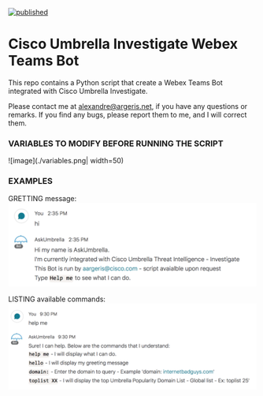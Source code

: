 [![published](https://static.production.devnetcloud.com/codeexchange/assets/images/devnet-published.svg)](https://developer.cisco.com/codeexchange/github/repo/tekgourou/Cisco-FMC-API-user-context)
         
# Cisco Umbrella Investigate Webex Teams Bot
  
This repo contains a Python script that create a Webex Teams Bot integrated with Cisco Umbrella Investigate. 
  
Please contact me at alexandre@argeris.net, if you have any questions or remarks. If you find any bugs, please report them to me, and I will correct them. 
  
### VARIABLES TO MODIFY BEFORE RUNNING THE SCRIPT
  
![image](./variables.png| width=50)

### EXAMPLES
GRETTING message:
![image](./hi-cmd.png)

LISTING available commands:
![image](./helpme-cmd.png)

